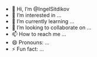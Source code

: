 - 👋 Hi, I’m @IngelSitdikov
- 👀 I’m interested in ...
- 🌱 I’m currently learning ...
- 💞️ I’m looking to collaborate on ...
- 📫 How to reach me ...
- 😄 Pronouns: ...
- ⚡ Fun fact: ...

<!---
IngelSitdikov/IngelSitdikov is a ✨ special ✨ repository because its `README.md` (this file) appears on your GitHub profile.
You can click the Preview link to take a look at your changes.
--->
